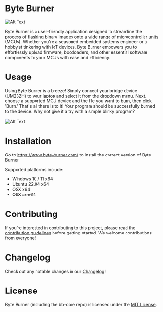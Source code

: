 # Byte Burner

![Alt Text](https://byte-burner-misc.nyc3.cdn.digitaloceanspaces.com/logo.png)

Byte Burner is a user-friendly application designed to streamline the process of flashing binary images onto a wide range of microcontroller units (MCUs). Whether you're a seasoned embedded systems engineer or a hobbyist tinkering with IoT devices, Byte Burner empowers you to effortlessly upload firmware, bootloaders, and other essential software components to your MCUs with ease and efficiency.

# Usage

Using Byte Burner is a breeze! Simply connect your bridge device (UM232H) to your laptop and select it from the dropdown menu. Next, choose a supported MCU device and the file you want to burn, then click 'Burn.' That's all there is to it! Your program should be successfully burned to the device. Why not give it a try with a simple blinky program?
<br/>
<br/>
![Alt Text](https://byte-burner-misc.nyc3.cdn.digitaloceanspaces.com/flow-widget.gif)

# Installation

Go to https://www.byte-burner.com/ to install the correct version of Byte Burner

Supported platforms include:
- Windows 10 / 11 x64
- Ubuntu 22.04 x64
- OSX x64
- OSX arm64

# Contributing

If you're interested in contributing to this project, please read the [contribution guidelines](CONTRIBUTING.md) before getting started. We welcome contributions from everyone!

# Changelog

Check out any notable changes in our [Changelog](CHANGELOG.md)!


# License

Byte Burner (including the bb-core repo) is licensed under the [MIT License](LICENSE).